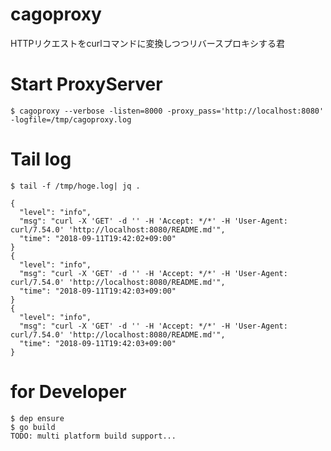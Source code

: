 # cagoproxy

HTTPリクエストをcurlコマンドに変換しつつリバースプロキシする君

# Start ProxyServer

```
$ cagoproxy --verbose -listen=8000 -proxy_pass='http://localhost:8080' -logfile=/tmp/cagoproxy.log
```

# Tail log

```
$ tail -f /tmp/hoge.log| jq .
```

```
{
  "level": "info",
  "msg": "curl -X 'GET' -d '' -H 'Accept: */*' -H 'User-Agent: curl/7.54.0' 'http://localhost:8080/README.md'",
  "time": "2018-09-11T19:42:02+09:00"
}
{
  "level": "info",
  "msg": "curl -X 'GET' -d '' -H 'Accept: */*' -H 'User-Agent: curl/7.54.0' 'http://localhost:8080/README.md'",
  "time": "2018-09-11T19:42:03+09:00"
}
{
  "level": "info",
  "msg": "curl -X 'GET' -d '' -H 'Accept: */*' -H 'User-Agent: curl/7.54.0' 'http://localhost:8080/README.md'",
  "time": "2018-09-11T19:42:03+09:00"
}
```

# for Developer
```
$ dep ensure
$ go build
TODO: multi platform build support...
```
